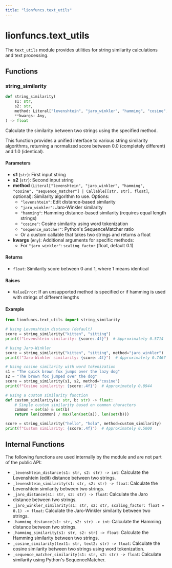 ```yaml
---
title: "lionfuncs.text_utils"
---
```


# lionfuncs.text_utils

The `text_utils` module provides utilities for string similarity calculations
and text processing.

## Functions

### string_similarity

```python
def string_similarity(
    s1: str,
    s2: str,
    method: Literal["levenshtein", "jaro_winkler", "hamming", "cosine", "sequence_matcher"] | Callable[[str, str], float] = "levenshtein",
    **kwargs: Any,
) -> float
```

Calculate the similarity between two strings using the specified method.

This function provides a unified interface to various string similarity
algorithms, returning a normalized score between 0.0 (completely different) and
1.0 (identical).

#### Parameters

- **s1** (`str`): First input string
- **s2** (`str`): Second input string
- **method**
  (`Literal["levenshtein", "jaro_winkler", "hamming", "cosine", "sequence_matcher"] | Callable[[str, str], float]`,
  optional): Similarity algorithm to use. Options:
  - `"levenshtein"`: Edit distance-based similarity
  - `"jaro_winkler"`: Jaro-Winkler similarity
  - `"hamming"`: Hamming distance-based similarity (requires equal length
    strings)
  - `"cosine"`: Cosine similarity using word tokenization
  - `"sequence_matcher"`: Python's SequenceMatcher ratio
  - Or a custom callable that takes two strings and returns a float
- **kwargs** (`Any`): Additional arguments for specific methods:
  - For `"jaro_winkler"`: `scaling_factor` (float, default 0.1)

#### Returns

- `float`: Similarity score between 0 and 1, where 1 means identical

#### Raises

- `ValueError`: If an unsupported method is specified or if hamming is used with
  strings of different lengths

#### Example

```python
from lionfuncs.text_utils import string_similarity

# Using Levenshtein distance (default)
score = string_similarity("kitten", "sitting")
print(f"Levenshtein similarity: {score:.4f}")  # Approximately 0.5714

# Using Jaro-Winkler
score = string_similarity("kitten", "sitting", method="jaro_winkler")
print(f"Jaro-Winkler similarity: {score:.4f}")  # Approximately 0.7467

# Using cosine similarity with word tokenization
s1 = "The quick brown fox jumps over the lazy dog"
s2 = "The brown fox jumped over the dog"
score = string_similarity(s1, s2, method="cosine")
print(f"Cosine similarity: {score:.4f}")  # Approximately 0.8944

# Using a custom similarity function
def custom_similarity(a: str, b: str) -> float:
    # Simple custom similarity based on common characters
    common = set(a) & set(b)
    return len(common) / max(len(set(a)), len(set(b)))

score = string_similarity("hello", "hola", method=custom_similarity)
print(f"Custom similarity: {score:.4f}")  # Approximately 0.5000
```

## Internal Functions

The following functions are used internally by the module and are not part of
the public API:

- `_levenshtein_distance(s1: str, s2: str) -> int`: Calculate the Levenshtein
  (edit) distance between two strings.
- `_levenshtein_similarity(s1: str, s2: str) -> float`: Calculate the
  Levenshtein similarity between two strings.
- `_jaro_distance(s1: str, s2: str) -> float`: Calculate the Jaro distance
  between two strings.
- `_jaro_winkler_similarity(s1: str, s2: str, scaling_factor: float = 0.1) -> float`:
  Calculate the Jaro-Winkler similarity between two strings.
- `_hamming_distance(s1: str, s2: str) -> int`: Calculate the Hamming distance
  between two strings.
- `_hamming_similarity(s1: str, s2: str) -> float`: Calculate the Hamming
  similarity between two strings.
- `_cosine_similarity(text1: str, text2: str) -> float`: Calculate the cosine
  similarity between two strings using word tokenization.
- `_sequence_matcher_similarity(s1: str, s2: str) -> float`: Calculate
  similarity using Python's SequenceMatcher.
